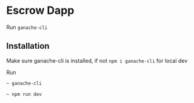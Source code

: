 # Escrow Dapp

Run `ganache-cli`

## Installation

Make sure ganache-cli is installed, if not `npm i ganache-cli` for local dev

Run

```bash
~ ganache-cli
```

```bash
~ npm run dev
```

